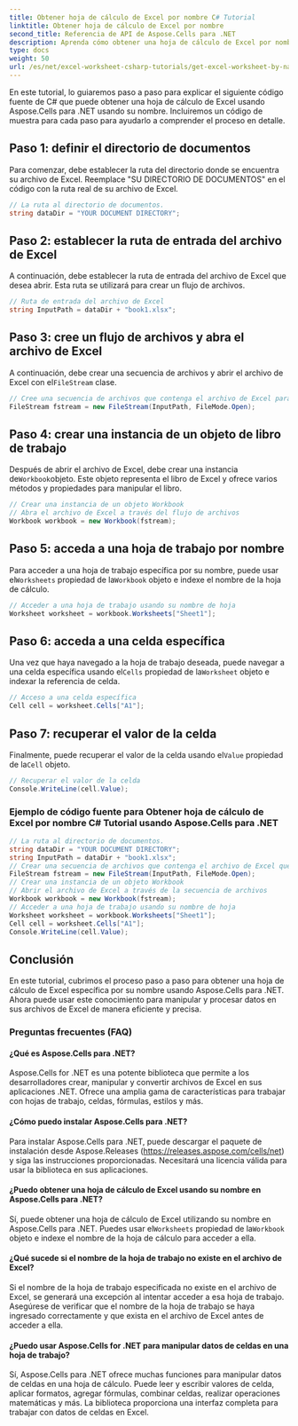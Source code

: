 ```yaml
---
title: Obtener hoja de cálculo de Excel por nombre C# Tutorial
linktitle: Obtener hoja de cálculo de Excel por nombre
second_title: Referencia de API de Aspose.Cells para .NET
description: Aprenda cómo obtener una hoja de cálculo de Excel por nombre usando Aspose.Cells para .NET. Tutorial paso a paso con ejemplos de código.
type: docs
weight: 50
url: /es/net/excel-worksheet-csharp-tutorials/get-excel-worksheet-by-name-csharp-tutorial/
---
```

En este tutorial, lo guiaremos paso a paso para explicar el siguiente código fuente de C# que puede obtener una hoja de cálculo de Excel usando Aspose.Cells para .NET usando su nombre. Incluiremos un código de muestra para cada paso para ayudarlo a comprender el proceso en detalle.

## Paso 1: definir el directorio de documentos

Para comenzar, debe establecer la ruta del directorio donde se encuentra su archivo de Excel. Reemplace "SU DIRECTORIO DE DOCUMENTOS" en el código con la ruta real de su archivo de Excel.

```csharp
// La ruta al directorio de documentos.
string dataDir = "YOUR DOCUMENT DIRECTORY";
```

## Paso 2: establecer la ruta de entrada del archivo de Excel

A continuación, debe establecer la ruta de entrada del archivo de Excel que desea abrir. Esta ruta se utilizará para crear un flujo de archivos.

```csharp
// Ruta de entrada del archivo de Excel
string InputPath = dataDir + "book1.xlsx";
```

## Paso 3: cree un flujo de archivos y abra el archivo de Excel

 A continuación, debe crear una secuencia de archivos y abrir el archivo de Excel con el`FileStream` clase.

```csharp
// Cree una secuencia de archivos que contenga el archivo de Excel para abrir
FileStream fstream = new FileStream(InputPath, FileMode.Open);
```

## Paso 4: crear una instancia de un objeto de libro de trabajo

 Después de abrir el archivo de Excel, debe crear una instancia de`Workbook`objeto. Este objeto representa el libro de Excel y ofrece varios métodos y propiedades para manipular el libro.

```csharp
// Crear una instancia de un objeto Workbook
// Abra el archivo de Excel a través del flujo de archivos
Workbook workbook = new Workbook(fstream);
```

## Paso 5: acceda a una hoja de trabajo por nombre

Para acceder a una hoja de trabajo específica por su nombre, puede usar el`Worksheets` propiedad de la`Workbook` objeto e indexe el nombre de la hoja de cálculo.

```csharp
// Acceder a una hoja de trabajo usando su nombre de hoja
Worksheet worksheet = workbook.Worksheets["Sheet1"];
```

## Paso 6: acceda a una celda específica

 Una vez que haya navegado a la hoja de trabajo deseada, puede navegar a una celda específica usando el`Cells` propiedad de la`Worksheet` objeto e indexar la referencia de celda.

```csharp
// Acceso a una celda específica
Cell cell = worksheet.Cells["A1"];
```

## Paso 7: recuperar el valor de la celda

 Finalmente, puede recuperar el valor de la celda usando el`Value` propiedad de la`Cell` objeto.

```csharp
// Recuperar el valor de la celda
Console.WriteLine(cell.Value);
```

### Ejemplo de código fuente para Obtener hoja de cálculo de Excel por nombre C# Tutorial usando Aspose.Cells para .NET 
```csharp
// La ruta al directorio de documentos.
string dataDir = "YOUR DOCUMENT DIRECTORY";
string InputPath = dataDir + "book1.xlsx";
// Crear una secuencia de archivos que contenga el archivo de Excel que se abrirá
FileStream fstream = new FileStream(InputPath, FileMode.Open);
// Crear una instancia de un objeto Workbook
// Abrir el archivo de Excel a través de la secuencia de archivos
Workbook workbook = new Workbook(fstream);
// Acceder a una hoja de trabajo usando su nombre de hoja
Worksheet worksheet = workbook.Worksheets["Sheet1"];
Cell cell = worksheet.Cells["A1"];
Console.WriteLine(cell.Value);
```

## Conclusión

En este tutorial, cubrimos el proceso paso a paso para obtener una hoja de cálculo de Excel específica por su nombre usando Aspose.Cells para .NET. Ahora puede usar este conocimiento para manipular y procesar datos en sus archivos de Excel de manera eficiente y precisa.

### Preguntas frecuentes (FAQ)

#### ¿Qué es Aspose.Cells para .NET?

Aspose.Cells for .NET es una potente biblioteca que permite a los desarrolladores crear, manipular y convertir archivos de Excel en sus aplicaciones .NET. Ofrece una amplia gama de características para trabajar con hojas de trabajo, celdas, fórmulas, estilos y más.

#### ¿Cómo puedo instalar Aspose.Cells para .NET?

Para instalar Aspose.Cells para .NET, puede descargar el paquete de instalación desde Aspose.Releases (https://releases.aspose.com/cells/net) y siga las instrucciones proporcionadas. Necesitará una licencia válida para usar la biblioteca en sus aplicaciones.

#### ¿Puedo obtener una hoja de cálculo de Excel usando su nombre en Aspose.Cells para .NET?

 Sí, puede obtener una hoja de cálculo de Excel utilizando su nombre en Aspose.Cells para .NET. Puedes usar el`Worksheets` propiedad de la`Workbook` objeto e indexe el nombre de la hoja de cálculo para acceder a ella.

#### ¿Qué sucede si el nombre de la hoja de trabajo no existe en el archivo de Excel?

Si el nombre de la hoja de trabajo especificada no existe en el archivo de Excel, se generará una excepción al intentar acceder a esa hoja de trabajo. Asegúrese de verificar que el nombre de la hoja de trabajo se haya ingresado correctamente y que exista en el archivo de Excel antes de acceder a ella.

#### ¿Puedo usar Aspose.Cells for .NET para manipular datos de celdas en una hoja de trabajo?

Sí, Aspose.Cells para .NET ofrece muchas funciones para manipular datos de celdas en una hoja de cálculo. Puede leer y escribir valores de celda, aplicar formatos, agregar fórmulas, combinar celdas, realizar operaciones matemáticas y más. La biblioteca proporciona una interfaz completa para trabajar con datos de celdas en Excel.